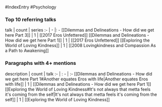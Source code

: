 #IndexEntry #Psychology

### Top 10 referring talks
talk | count | series
:- | - |: -
[[Dilemmas and Delineations - How did we get here Part 3]] | 1 | [[2017 Eros Unfettered]]
[[Dilemmas and Delineations - How did we get here Part 1]] | 1 | [[2017 Eros Unfettered]]
[[Exploring the World of Loving Kindness]] | 1 | [[2008 Lovingkindness and Compassion As a Path to Awakening]]

### Paragraphs with 4+ mentions
description | count | talk
:- | : - | :-
[[Dilemmas and Delineations - How did we get here Part 1#Another equates Eros with life\|Another equates Eros with life]] | 1 | [[Dilemmas and Delineations - How did we get here Part 1]]
[[Exploring the World of Loving Kindness#It's not always that metta feels it's coming from the self\|It's not always that metta feels it's coming from the self]] | 1 | [[Exploring the World of Loving Kindness]]

